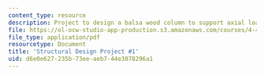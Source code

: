 ```yaml
---
content_type: resource
description: Project to design a balsa wood column to support axial load.
file: https://ol-ocw-studio-app-production.s3.amazonaws.com/courses/4-440-basic-structural-design-spring-2009/d6e0e627235b73eeaeb744e3078296a1_MIT4_440s09_project01.pdf
file_type: application/pdf
resourcetype: Document
title: 'Structural Design Project #1'
uid: d6e0e627-235b-73ee-aeb7-44e3078296a1
---
```

